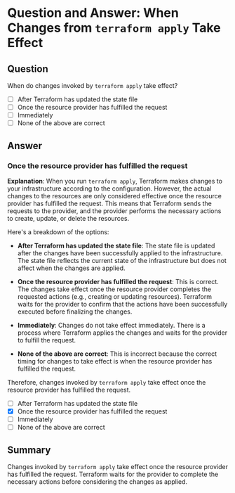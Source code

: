# Question and Answer: When Changes from `terraform apply` Take Effect

## Question
When do changes invoked by `terraform apply` take effect?

- [ ] After Terraform has updated the state file
- [ ] Once the resource provider has fulfilled the request
- [ ] Immediately
- [ ] None of the above are correct

## Answer

### **Once the resource provider has fulfilled the request**

**Explanation**:
When you run `terraform apply`, Terraform makes changes to your infrastructure according to the configuration. However, the actual changes to the resources are only considered effective once the resource provider has fulfilled the request. This means that Terraform sends the requests to the provider, and the provider performs the necessary actions to create, update, or delete the resources.

Here's a breakdown of the options:

- **After Terraform has updated the state file**:
  The state file is updated after the changes have been successfully applied to the infrastructure. The state file reflects the current state of the infrastructure but does not affect when the changes are applied.

- **Once the resource provider has fulfilled the request**:
  This is correct. The changes take effect once the resource provider completes the requested actions (e.g., creating or updating resources). Terraform waits for the provider to confirm that the actions have been successfully executed before finalizing the changes.

- **Immediately**:
  Changes do not take effect immediately. There is a process where Terraform applies the changes and waits for the provider to fulfill the request.

- **None of the above are correct**:
  This is incorrect because the correct timing for changes to take effect is when the resource provider has fulfilled the request.

Therefore, changes invoked by `terraform apply` take effect once the resource provider has fulfilled the request.

- [ ] After Terraform has updated the state file
- [x] Once the resource provider has fulfilled the request
- [ ] Immediately
- [ ] None of the above are correct

## Summary

Changes invoked by `terraform apply` take effect once the resource provider has fulfilled the request. Terraform waits for the provider to complete the necessary actions before considering the changes as applied.
